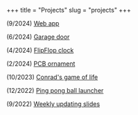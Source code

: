 +++
title = "Projects"
slug = "projects"
+++

(9/2024) [Web app](/projects/webapp)

(6/2024) [Garage door](/projects/garage)

(4/2024) [FlipFlop clock](/projects/clock)

(2/2024) [PCB ornament](/projects/pcb)

(10/2023) [Conrad's game of life](/projects/conrad)

(12/2022) [Ping pong ball launcher](/projects/pingpong)

(9/2022) [Weekly updating slides](/projects/slides)